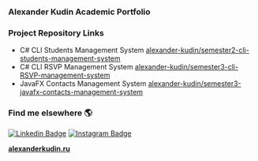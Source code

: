 ### Alexander Kudin Academic Portfolio


### Project Repository Links
<!-- POST-LIST:START -->
- C# CLI Students Management System [alexander-kudin/semester2-cli-students-management-system](https://github.com/alexander-kudin/semester2-cli-students-management-system)
- C# CLI RSVP Management System [alexander-kudin/semester3-cli-RSVP-management-system](https://github.com/alexander-kudin/semester3-cli-RSVP-management-system)
- JavaFX Contacts Management System [alexander-kudin/semester3-javafx-contacts-management-system](https://github.com/alexander-kudin/semester3-javafx-contacts-management-system)
<!-- POST-LIST:END -->

### Find me elsewhere 🌎

[![Linkedin Badge](https://img.shields.io/badge/-LinkedIn-blue?style=flat-square&logo=Linkedin&logoColor=white&link=https://www.linkedin.com/in/alexanderkudin/)](https://www.linkedin.com/in/alexanderkudin/)  [![Instagram Badge](https://img.shields.io/badge/Instagram-blue?style=flat-square&logo=instagram&logoColor=white)](https://www.instagram.com/imalexanderkudin/)


**[alexanderkudin.ru](http://alexanderkudin.ru)**

[website]: http://alexanderkudin.ru
[instagram]: https://www.instagram.com/imalexanderkudin/
[linkedin]: https://www.linkedin.com/in/alexanderkudin/
